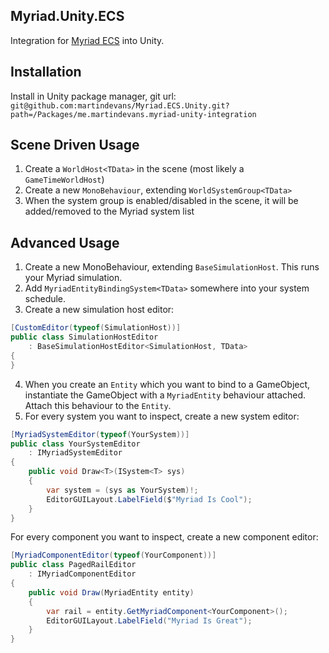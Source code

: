 ## Myriad.Unity.ECS

Integration for [Myriad ECS](https://github.com/martindevans/Myriad.ECS) into Unity.

## Installation

Install in Unity package manager, git url: `git@github.com:martindevans/Myriad.ECS.Unity.git?path=/Packages/me.martindevans.myriad-unity-integration`

## Scene Driven Usage

1. Create a `WorldHost<TData>` in the scene (most likely a `GameTimeWorldHost`)
2. Create a new `MonoBehaviour`, extending `WorldSystemGroup<TData>`
3. When the system group is enabled/disabled in the scene, it will be added/removed to the Myriad system list

## Advanced Usage

1. Create a new MonoBehaviour, extending `BaseSimulationHost`. This runs your Myriad simulation.
2. Add `MyriadEntityBindingSystem<TData>` somewhere into your system schedule.
3. Create a new simulation host editor:

```csharp
[CustomEditor(typeof(SimulationHost))]
public class SimulationHostEditor
    : BaseSimulationHostEditor<SimulationHost, TData>
{
}
```

4. When you create an `Entity` which you want to bind to a GameObject, instantiate the GameObject with a `MyriadEntity` behaviour attached. Attach this behaviour to the `Entity`.
5. For every system you want to inspect, create a new system editor:

```csharp
[MyriadSystemEditor(typeof(YourSystem))]
public class YourSystemEditor
    : IMyriadSystemEditor
{
    public void Draw<T>(ISystem<T> sys)
    {
        var system = (sys as YourSystem)!;
        EditorGUILayout.LabelField($"Myriad Is Cool");
    }
}
```

For every component you want to inspect, create a new component editor:

```csharp
[MyriadComponentEditor(typeof(YourComponent))]
public class PagedRailEditor
    : IMyriadComponentEditor
{
    public void Draw(MyriadEntity entity)
    {
        var rail = entity.GetMyriadComponent<YourComponent>();
        EditorGUILayout.LabelField("Myriad Is Great");
    }
}
```
